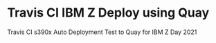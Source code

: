 # Travis CI IBM Z Deploy using Quay
Travis CI s390x Auto Deployment Test to Quay for IBM Z Day 2021 
